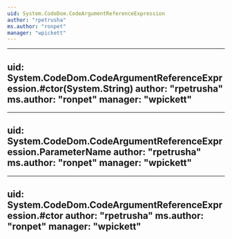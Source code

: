 ```yaml
---
uid: System.CodeDom.CodeArgumentReferenceExpression
author: "rpetrusha"
ms.author: "ronpet"
manager: "wpickett"
---
```


---
uid: System.CodeDom.CodeArgumentReferenceExpression.#ctor(System.String)
author: "rpetrusha"
ms.author: "ronpet"
manager: "wpickett"
---

---
uid: System.CodeDom.CodeArgumentReferenceExpression.ParameterName
author: "rpetrusha"
ms.author: "ronpet"
manager: "wpickett"
---

---
uid: System.CodeDom.CodeArgumentReferenceExpression.#ctor
author: "rpetrusha"
ms.author: "ronpet"
manager: "wpickett"
---
